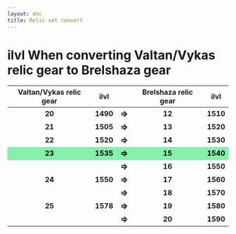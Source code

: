 ```yaml
---
layout: doc
title: Relic set convert
---
```


<style scoped>
table {
  text-align: center;
}
tr {
  font-weight: bold;
}
td strong {
  font-size: 1.2em;
}

table tr:nth-child(4) { 
  background-color: #86efac;
  color: black;
}
</style>

# ilvl When converting Valtan/Vykas <span class="relic-text">relic</span> gear to Brelshaza gear

| Valtan/Vykas relic gear | ilvl |       | Brelshaza relic gear | ilvl |
| ----------------------- | :--: | ----- | -------------------- | ---- |
| 20                      | 1490 | **⇒** | 12                   | 1510 |
| 21                      | 1505 | **⇒** | 13                   | 1520 |
| 22                      | 1520 | **⇒** | 14                   | 1530 |
| 23                      | 1535 | **⇒** | 15                   | 1540 |
|                         |      | **⇒** | 16                   | 1550 |
| 24                      | 1550 | **⇒** | 17                   | 1560 |
|                         |      | **⇒** | 18                   | 1570 |
| 25                      | 1578 | **⇒** | 19                   | 1580 |
|                         |      | **⇒** | 20                   | 1590 |
